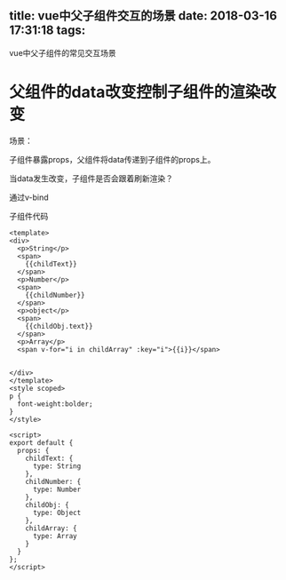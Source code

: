 title: vue中父子组件交互的场景
date: 2018-03-16 17:31:18
tags:
---

vue中父子组件的常见交互场景

# 父组件的data改变控制子组件的渲染改变

场景：

子组件暴露props，父组件将data传递到子组件的props上。

当data发生改变，子组件是否会跟着刷新渲染？

通过v-bind

子组件代码

```vue
<template>
<div>
  <p>String</p>
  <span>
    {{childText}}
  </span>
  <p>Number</p>
  <span>
    {{childNumber}}
  </span>
  <p>object</p>
  <span>
    {{childObj.text}}
  </span>
  <p>Array</p>
  <span v-for="i in childArray" :key="i">{{i}}</span>


</div>
</template>
<style scoped>
p {
  font-weight:bolder;
}
</style>

<script>
export default {
  props: {
    childText: {
      type: String
    },
    childNumber: {
      type: Number
    },
    childObj: {
      type: Object
    },
    childArray: {
      type: Array
    }
  }
};
</script>

```
